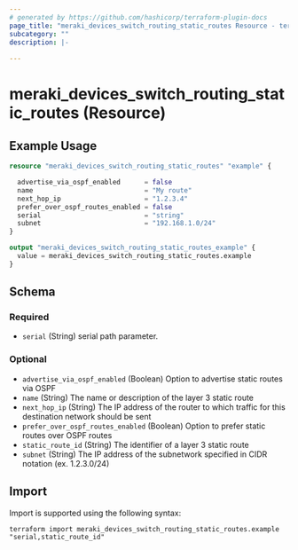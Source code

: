 ```yaml
---
# generated by https://github.com/hashicorp/terraform-plugin-docs
page_title: "meraki_devices_switch_routing_static_routes Resource - terraform-provider-meraki"
subcategory: ""
description: |-
  
---
```


# meraki_devices_switch_routing_static_routes (Resource)



## Example Usage

```terraform
resource "meraki_devices_switch_routing_static_routes" "example" {

  advertise_via_ospf_enabled      = false
  name                            = "My route"
  next_hop_ip                     = "1.2.3.4"
  prefer_over_ospf_routes_enabled = false
  serial                          = "string"
  subnet                          = "192.168.1.0/24"
}

output "meraki_devices_switch_routing_static_routes_example" {
  value = meraki_devices_switch_routing_static_routes.example
}
```

<!-- schema generated by tfplugindocs -->
## Schema

### Required

- `serial` (String) serial path parameter.

### Optional

- `advertise_via_ospf_enabled` (Boolean) Option to advertise static routes via OSPF
- `name` (String) The name or description of the layer 3 static route
- `next_hop_ip` (String) The IP address of the router to which traffic for this destination network should be sent
- `prefer_over_ospf_routes_enabled` (Boolean) Option to prefer static routes over OSPF routes
- `static_route_id` (String) The identifier of a layer 3 static route
- `subnet` (String) The IP address of the subnetwork specified in CIDR notation (ex. 1.2.3.0/24)

## Import

Import is supported using the following syntax:

```shell
terraform import meraki_devices_switch_routing_static_routes.example "serial,static_route_id"
```
